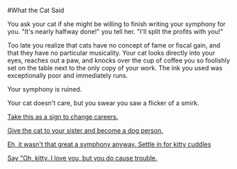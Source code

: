 #What the Cat Said

You ask your cat if she might be willing to finish writing your symphony
for you. "It's nearly halfway done!" you tell her. "I'll split the profits
with you!"

Too late you realize that cats have no concept of fame or fiscal gain, and
that they have no particular musicality. Your cat looks directly into your eyes,
reaches out a paw, and knocks over the cup of coffee you so foolishly set on the table next to the only copy of your work. The ink you used was exceptionally poor and immediately runs.

Your symphony is ruined.

Your cat doesn't care, but you swear you saw a flicker of a smirk.

[Take this as a sign to change careers.](../change-of-career/career.md)

[Give the cat to your sister and become a dog person.](../dog-person/dog.md)

[Eh, it wasn't that great a symphony anyway. Settle in for kitty cuddles](../cuddle-the-cat/cuddle-cat.md)

[Say "Oh, kitty.  I love you, but you do cause trouble.](../cat-symphony-trouble/rewrite-symphony.md)


